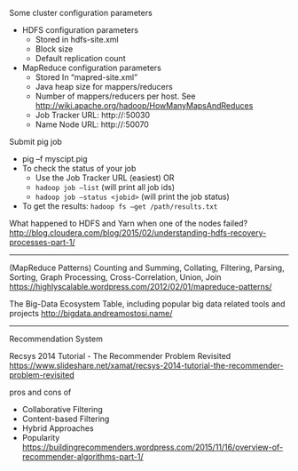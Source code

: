 Some cluster configuration parameters
* HDFS configuration parameters
	* Stored in hdfs-site.xml
	* Block size
	* Default replication count
* MapReduce configuration parameters
	* Stored In “mapred-site.xml”
	* Java heap size for mappers/reducers
	* Number of mappers/reducers per host. See http://wiki.apache.org/hadoop/HowManyMapsAndReduces
	* Job Tracker URL: http://<masterhost>:50030
	* Name Node URL: http://<masterhost>:50070

Submit pig job
* pig –f myscipt.pig
* To check the status of your job
	* Use the Job Tracker URL (easiest) OR
	* `hadoop job –list` (will print all job ids)
	* `hadoop job –status <jobid>` (will print the job status)
* To get the results: `hadoop fs –get /path/results.txt`

What happened to HDFS and Yarn when one of the nodes failed?
http://blog.cloudera.com/blog/2015/02/understanding-hdfs-recovery-processes-part-1/

************************
(MapReduce Patterns) Counting and Summing, Collating, Filtering, Parsing, Sorting, Graph Processing, Cross-Correlation, Union, Join
https://highlyscalable.wordpress.com/2012/02/01/mapreduce-patterns/

The Big-Data Ecosystem Table, including popular big data related tools and projects
http://bigdata.andreamostosi.name/




************************
Recommendation System

Recsys 2014 Tutorial - The Recommender Problem Revisited
https://www.slideshare.net/xamat/recsys-2014-tutorial-the-recommender-problem-revisited

pros and cons of 
* Collaborative Filtering
* Content-based Filtering
* Hybrid Approaches
* Popularity
https://buildingrecommenders.wordpress.com/2015/11/16/overview-of-recommender-algorithms-part-1/